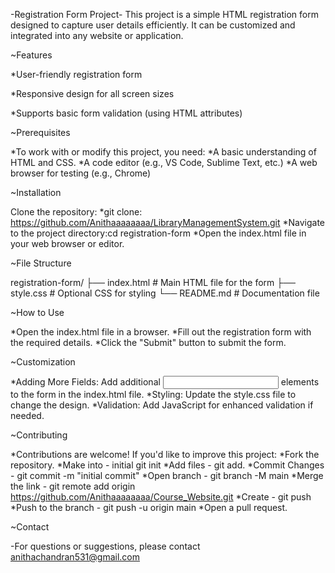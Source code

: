 -Registration Form Project-
This project is a simple HTML registration form designed to capture user details efficiently. It can be customized and integrated into any website or application.

~Features

*User-friendly registration form

*Responsive design for all screen sizes

*Supports basic form validation (using HTML attributes)

~Prerequisites

*To work with or modify this project, you need:
*A basic understanding of HTML and CSS.
*A code editor (e.g., VS Code, Sublime Text, etc.)
*A web browser for testing (e.g., Chrome)

~Installation

Clone the repository:
*git clone: https://github.com/Anithaaaaaaaa/LibraryManagementSystem.git
*Navigate to the project directory:cd registration-form
*Open the index.html file in your web browser or editor.

~File Structure

registration-form/
├── index.html      # Main HTML file for the form
├── style.css       # Optional CSS for styling
└── README.md       # Documentation file

~How to Use

*Open the index.html file in a browser.
*Fill out the registration form with the required details.
*Click the "Submit" button to submit the form.

~Customization

*Adding More Fields: Add additional <input> elements to the form in the index.html file.
*Styling: Update the style.css file to change the design.
*Validation: Add JavaScript for enhanced validation if needed.

~Contributing

*Contributions are welcome! If you'd like to improve this project:
*Fork the repository.
*Make into - initial git init
*Add files - git add.
*Commit Changes - git commit -m "initial commit"
*Open branch - git branch -M main
*Merge the link - git remote add origin https://github.com/Anithaaaaaaaa/Course_Website.git
*Create - git push
*Push to the branch - git push -u origin main
*Open a pull request.

~Contact

-For questions or suggestions, please contact anithachandran531@gmail.com

